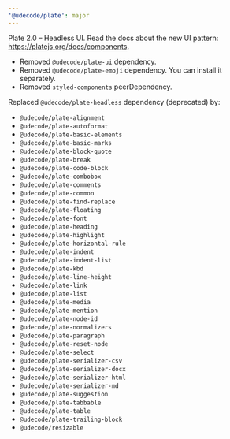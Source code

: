```yaml
---
'@udecode/plate': major
---
```


Plate 2.0 – Headless UI.
Read the docs about the new UI pattern: https://platejs.org/docs/components.

- Removed `@udecode/plate-ui` dependency.
- Removed `@udecode/plate-emoji` dependency. You can install it separately.
- Removed `styled-components` peerDependency.

Replaced `@udecode/plate-headless` dependency (deprecated) by:

- `@udecode/plate-alignment`
- `@udecode/plate-autoformat`
- `@udecode/plate-basic-elements`
- `@udecode/plate-basic-marks`
- `@udecode/plate-block-quote`
- `@udecode/plate-break`
- `@udecode/plate-code-block`
- `@udecode/plate-combobox`
- `@udecode/plate-comments`
- `@udecode/plate-common`
- `@udecode/plate-find-replace`
- `@udecode/plate-floating`
- `@udecode/plate-font`
- `@udecode/plate-heading`
- `@udecode/plate-highlight`
- `@udecode/plate-horizontal-rule`
- `@udecode/plate-indent`
- `@udecode/plate-indent-list`
- `@udecode/plate-kbd`
- `@udecode/plate-line-height`
- `@udecode/plate-link`
- `@udecode/plate-list`
- `@udecode/plate-media`
- `@udecode/plate-mention`
- `@udecode/plate-node-id`
- `@udecode/plate-normalizers`
- `@udecode/plate-paragraph`
- `@udecode/plate-reset-node`
- `@udecode/plate-select`
- `@udecode/plate-serializer-csv`
- `@udecode/plate-serializer-docx`
- `@udecode/plate-serializer-html`
- `@udecode/plate-serializer-md`
- `@udecode/plate-suggestion`
- `@udecode/plate-tabbable`
- `@udecode/plate-table`
- `@udecode/plate-trailing-block`
- `@udecode/resizable`
